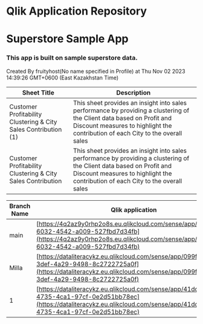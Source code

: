 # Qlik Application Repository 
# Superstore Sample App
### This app is built on sample superstore data.
Created By fruityhost(No name specified in Profile) at Thu Nov 02 2023 14:39:26 GMT+0600 (East Kazakhstan Time)




Sheet Title | Description
------------ | -------------
Customer Profitability Clustering & City Sales Contribution (1)|This sheet provides an insight into sales performance by providing a clustering of the Client data based on Profit and Discount measures to highlight the contribution of each City to the overall sales
Customer Profitability Clustering & City Sales Contribution|This sheet provides an insight into sales performance by providing a clustering of the Client data based on Profit and Discount measures to highlight the contribution of each City to the overall sales



Branch Name|Qlik application
---|---
main|[https://4q2az9y0rhp2o8s.eu.qlikcloud.com/sense/app/1c0a43b5-6032-4542-a009-527fbd7d34fb](https://4q2az9y0rhp2o8s.eu.qlikcloud.com/sense/app/1c0a43b5-6032-4542-a009-527fbd7d34fb)
Milla|[https://dataliteracykz.eu.qlikcloud.com/sense/app/099f4a35-3def-4a29-9498-8c2722725a0f](https://dataliteracykz.eu.qlikcloud.com/sense/app/099f4a35-3def-4a29-9498-8c2722725a0f)
1|[https://dataliteracykz.eu.qlikcloud.com/sense/app/41dd89ca-4735-4ca1-97cf-0e2d51bb78ec](https://dataliteracykz.eu.qlikcloud.com/sense/app/41dd89ca-4735-4ca1-97cf-0e2d51bb78ec)